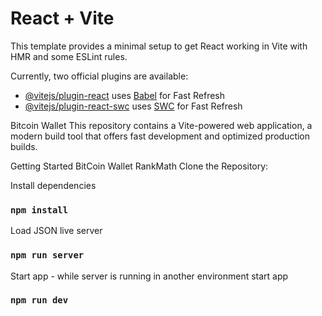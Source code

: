 # React + Vite

This template provides a minimal setup to get React working in Vite with HMR and some ESLint rules.

Currently, two official plugins are available:

- [@vitejs/plugin-react](https://github.com/vitejs/vite-plugin-react/blob/main/packages/plugin-react/README.md) uses [Babel](https://babeljs.io/) for Fast Refresh
- [@vitejs/plugin-react-swc](https://github.com/vitejs/vite-plugin-react-swc) uses [SWC](https://swc.rs/) for Fast Refresh

Bitcoin Wallet
This repository contains a Vite-powered web application, a modern build tool that offers fast development and optimized production builds.

Getting Started
BitCoin Wallet RankMath
Clone the Repository:

Install dependencies

### `npm install`

Load JSON live server

### `npm run server`

Start app - while server is running in another environment start app

### `npm run dev`
